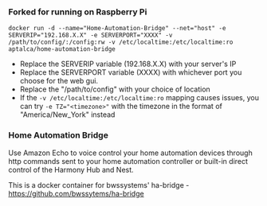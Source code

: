 ### Forked for running on Raspberry Pi


```docker run -d --name="Home-Automation-Bridge" --net="host" -e SERVERIP="192.168.X.X" -e SERVERPORT="XXXX" -v /path/to/config/:/config:rw -v /etc/localtime:/etc/localtime:ro aptalca/home-automation-bridge```


- Replace the SERVERIP variable (192.168.X.X) with your server's IP
- Replace the SERVERPORT variable (XXXX) with whichever port you choose for the web gui.
- Replace the "/path/to/config" with your choice of location
- If the `-v /etc/localtime:/etc/localtime:ro` mapping causes issues, you can try `-e TZ="<timezone>"` with the timezone in the format of "America/New_York" instead

### Home Automation Bridge

Use Amazon Echo to voice control your home automation devices through http commands sent to your home automation controller or built-in direct control of the Harmony Hub and Nest.

This is a docker container for bwssystems' ha-bridge - https://github.com/bwssytems/ha-bridge

